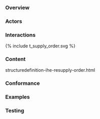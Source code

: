 
  
  
### Overview  
  
  
### Actors  
  
  
### Interactions
  
<div>
{% include t_supply_order.svg %}
</div>


### Content

structuredefinition-ihe-resupply-order.html  

  
### Conformance
  
  
### Examples
  
  
### Testing
  
  



